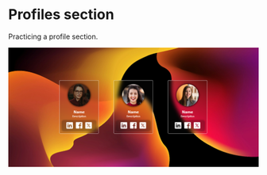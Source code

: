 # Profiles section

Practicing a profile section.

![](imagenes/Captura%20de%20pantalla%202024-01-05%20165358.png)